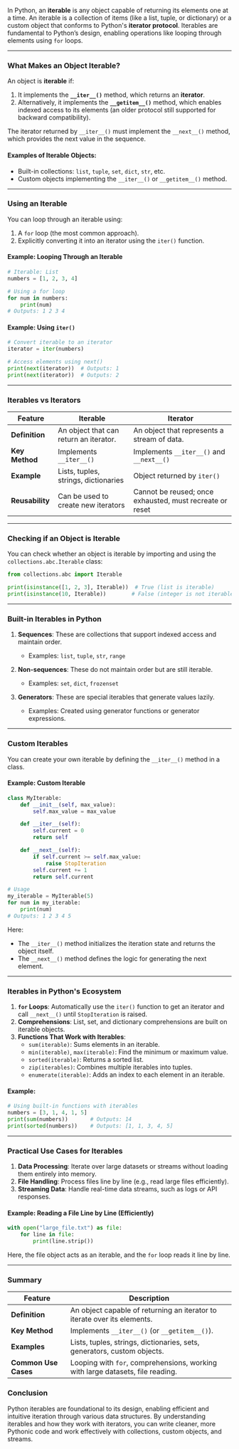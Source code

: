 In Python, an **iterable** is any object capable of returning its elements one at a time. An iterable is a collection of items (like a list, tuple, or dictionary) or a custom object that conforms to Python's **iterator protocol**. Iterables are fundamental to Python’s design, enabling operations like looping through elements using `for` loops.

---

### **What Makes an Object Iterable?**

An object is **iterable** if:
1. It implements the **`__iter__()`** method, which returns an **iterator**.
2. Alternatively, it implements the **`__getitem__()`** method, which enables indexed access to its elements (an older protocol still supported for backward compatibility).

The iterator returned by `__iter__()` must implement the `__next__()` method, which provides the next value in the sequence.

#### Examples of Iterable Objects:

- Built-in collections: `list`, `tuple`, `set`, `dict`, `str`, etc.
- Custom objects implementing the `__iter__()` or `__getitem__()` method.

---

### **Using an Iterable**

You can loop through an iterable using:
1. A `for` loop (the most common approach).
2. Explicitly converting it into an iterator using the `iter()` function.

#### Example: Looping Through an Iterable

```python
# Iterable: List
numbers = [1, 2, 3, 4]

# Using a for loop
for num in numbers:
    print(num)
# Outputs: 1 2 3 4
```

#### Example: Using `iter()`

```python
# Convert iterable to an iterator
iterator = iter(numbers)

# Access elements using next()
print(next(iterator))  # Outputs: 1
print(next(iterator))  # Outputs: 2
```

---

### **Iterables vs Iterators**

| **Feature**           | **Iterable**                          | **Iterator**                         |
|------------------------|---------------------------------------|---------------------------------------|
| **Definition**         | An object that can return an iterator. | An object that represents a stream of data. |
| **Key Method**         | Implements `__iter__()`               | Implements `__iter__()` and `__next__()` |
| **Example**            | Lists, tuples, strings, dictionaries  | Object returned by `iter()`          |
| **Reusability**        | Can be used to create new iterators   | Cannot be reused; once exhausted, must recreate or reset |

---

### **Checking if an Object is Iterable**

You can check whether an object is iterable by importing and using the `collections.abc.Iterable` class:

```python
from collections.abc import Iterable

print(isinstance([1, 2, 3], Iterable))  # True (list is iterable)
print(isinstance(10, Iterable))        # False (integer is not iterable)
```

---

### **Built-in Iterables in Python**

1. **Sequences**: These are collections that support indexed access and maintain order.
   - Examples: `list`, `tuple`, `str`, `range`

2. **Non-sequences**: These do not maintain order but are still iterable.
   - Examples: `set`, `dict`, `frozenset`

3. **Generators**: These are special iterables that generate values lazily.
   - Examples: Created using generator functions or generator expressions.

---

### **Custom Iterables**

You can create your own iterable by defining the `__iter__()` method in a class.

#### Example: Custom Iterable

```python
class MyIterable:
    def __init__(self, max_value):
        self.max_value = max_value

    def __iter__(self):
        self.current = 0
        return self

    def __next__(self):
        if self.current >= self.max_value:
            raise StopIteration
        self.current += 1
        return self.current

# Usage
my_iterable = MyIterable(5)
for num in my_iterable:
    print(num)
# Outputs: 1 2 3 4 5
```

Here:
- The `__iter__()` method initializes the iteration state and returns the object itself.
- The `__next__()` method defines the logic for generating the next element.

---

### **Iterables in Python's Ecosystem**

1. **`for` Loops**: Automatically use the `iter()` function to get an iterator and call `__next__()` until `StopIteration` is raised.
2. **Comprehensions**: List, set, and dictionary comprehensions are built on iterable objects.
3. **Functions That Work with Iterables**:
   - `sum(iterable)`: Sums elements in an iterable.
   - `min(iterable)`, `max(iterable)`: Find the minimum or maximum value.
   - `sorted(iterable)`: Returns a sorted list.
   - `zip(iterables)`: Combines multiple iterables into tuples.
   - `enumerate(iterable)`: Adds an index to each element in an iterable.

#### Example:

```python
# Using built-in functions with iterables
numbers = [3, 1, 4, 1, 5]
print(sum(numbers))       # Outputs: 14
print(sorted(numbers))    # Outputs: [1, 1, 3, 4, 5]
```

---

### **Practical Use Cases for Iterables**

1. **Data Processing**: Iterate over large datasets or streams without loading them entirely into memory.
2. **File Handling**: Process files line by line (e.g., read large files efficiently).
3. **Streaming Data**: Handle real-time data streams, such as logs or API responses.

#### Example: Reading a File Line by Line (Efficiently)

```python
with open("large_file.txt") as file:
    for line in file:
        print(line.strip())
```

Here, the file object acts as an iterable, and the `for` loop reads it line by line.

---

### Summary

| **Feature**               | **Description**                                                     |
|----------------------------|---------------------------------------------------------------------|
| **Definition**             | An object capable of returning an iterator to iterate over its elements. |
| **Key Method**             | Implements `__iter__()` (or `__getitem__()`).                     |
| **Examples**               | Lists, tuples, strings, dictionaries, sets, generators, custom objects. |
| **Common Use Cases**       | Looping with `for`, comprehensions, working with large datasets, file reading. |

### Conclusion

Python iterables are foundational to its design, enabling efficient and intuitive iteration through various data structures. By understanding iterables and how they work with iterators, you can write cleaner, more Pythonic code and work effectively with collections, custom objects, and streams.